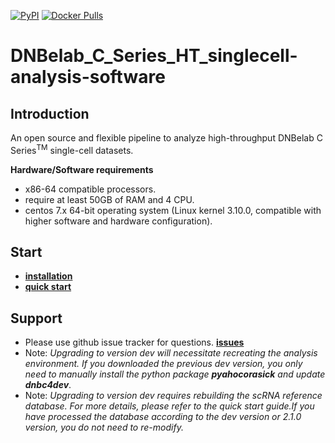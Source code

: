 [![PyPI](https://img.shields.io/pypi/v/dnbc4dev)](https://pypi.org/project/DNBC4dev)
[![Docker Pulls](https://img.shields.io/docker/pulls/dnbelabc4/dnbc4dev)](https://hub.docker.com/r/dnbelabc4/dnbc4dev)

# DNBelab_C_Series_HT_singlecell-analysis-software

## Introduction

An open source and flexible pipeline to analyze high-throughput DNBelab C Series<sup>TM</sup> single-cell datasets. 

**Hardware/Software requirements** 

- x86-64 compatible processors.
- require at least 50GB of RAM and 4 CPU. 
- centos 7.x 64-bit operating system (Linux kernel 3.10.0, compatible with higher software and hardware configuration). 

## Start

- [**installation** ](./doc/installation.md)
- [**quick start** ](./doc/quickstart.md)

## Support

- Please use github issue tracker for questions. [**issues**](https://github.com/MGI-tech-bioinformatics/DNBelab_C_Series_HT_scRNA-analysis-software/issues)
- Note: *Upgrading to version dev will necessitate recreating the analysis environment. If you downloaded the previous dev version, you only need to manually install the python package **pyahocorasick** and update **dnbc4dev***.
- Note: *Upgrading to version dev requires rebuilding the scRNA reference database. For more details, please refer to the quick start guide.If you have processed the database according to the dev version or 2.1.0 version, you do not need to re-modify.*

